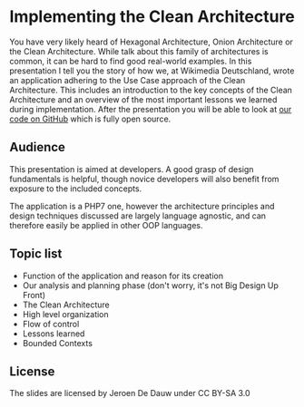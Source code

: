 # Implementing the Clean Architecture

You have very likely heard of Hexagonal Architecture, Onion Architecture or the Clean Architecture.
While talk about this family of architectures is common, it can be hard to find good real-world examples.
In this presentation I tell you the story of how we, at Wikimedia Deutschland, wrote an application 
adhering to the Use Case approach of the Clean Architecture. This includes an introduction to the key
concepts of the Clean Architecture and an overview of the most important lessons we learned during
implementation. After the presentation you will be able to look at
[our code on GitHub](https://github.com/wmde/FundraisingFrontend) which is fully open source.

## Audience

This presentation is aimed at developers. A good grasp of design fundamentals is helpful, though novice
developers will also benefit from exposure to the included concepts.

The application is a PHP7 one, however the architecture principles and design techniques discussed are largely
language agnostic, and can therefore easily be applied in other OOP languages.

## Topic list

* Function of the application and reason for its creation
* Our analysis and planning phase (don't worry, it's not Big Design Up Front)
* The Clean Architecture
* High level organization
* Flow of control
* Lessons learned
* Bounded Contexts

## License

The slides are licensed by Jeroen De Dauw under CC BY-SA 3.0
